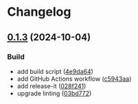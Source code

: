 # Changelog

## [0.1.3](https://github.com/gordonmleigh/zip24/compare/v0.1.0...v0.1.3) (2024-10-04)


### Build

* add build script ([4e9da64](https://github.com/gordonmleigh/zip24/commit/4e9da64a430f7eebd566246b41f1aaa019baa196))
* add GitHub Actions workflow ([c5943aa](https://github.com/gordonmleigh/zip24/commit/c5943aadfc82a3b19dd270bdaccc65ba68a71613))
* add release-it ([028f241](https://github.com/gordonmleigh/zip24/commit/028f241c0fb8abde53ed82667cc37abe236a654e))
* upgrade linting ([03bd772](https://github.com/gordonmleigh/zip24/commit/03bd772bc6b76b58cd00be67da4849fe0892cd87))
